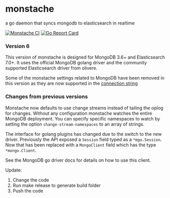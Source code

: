 # monstache
a go daemon that syncs mongodb to elasticsearch in realtime

[![Monstache CI](https://github.com/rwynn/monstache/workflows/Monstache%20CI/badge.svg?branch=rel6)](https://github.com/rwynn/monstache/actions?query=branch%3Arel6)
[![Go Report Card](https://goreportcard.com/badge/github.com/rwynn/monstache)](https://goreportcard.com/report/github.com/rwynn/monstache)

### Version 6

This version of monstache is designed for MongoDB 3.6+ and Elasticsearch 7.0+.  It uses the official MongoDB
golang driver and the community supported Elasticsearch driver from olivere.

Some of the monstache settings related to MongoDB have been removed in this version as they are now supported in the 
[connection string](https://github.com/mongodb/mongo-go-driver/blob/v1.0.0/x/network/connstring/connstring.go)

### Changes from previous versions

Monstache now defaults to use change streams instead of tailing the oplog for changes.  Without any configuration
monstache watches the entire MongoDB deployment.  You can specify specific namespaces to watch by setting the option
`change-stream-namespaces` to an array of strings.

The interface for golang plugins has changed due to the switch to the new driver. Previously the API exposed
a `Session` field typed as a `*mgo.Session`.  Now that has been replaced with a `MongoClient` field which has the type
`*mongo.Client`. 

See the MongoDB go driver docs for details on how to use this client.


Update: 

1. Change the code
2. Run make release to generate build folder
3. Push the code
